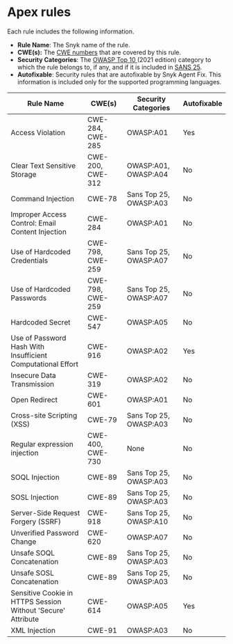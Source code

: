 # Apex rules

Each rule includes the following information.

* **Rule Name**: The Snyk name of the rule.
* **CWE(s):** The [CWE numbers](https://cwe.mitre.org/) that are covered by this rule.
* **Security Categories**: The [OWASP Top 10 ](https://owasp.org/Top10/)(2021 edition) category to which the rule belongs to, if any, and if it is included in [SANS 25](https://www.sans.org/top25-software-errors/).
* **Autofixable**: Security rules that are autofixable by Snyk Agent Fix. This information is included only for the supported programming languages.

| Rule Name                                                    | CWE(s)           | Security Categories    | Autofixable |
| ------------------------------------------------------------ | ---------------- | ---------------------- | ----------- |
| Access Violation                                             | CWE-284, CWE-285 | OWASP:A01              | Yes         |
| Clear Text Sensitive Storage                                 | CWE-200, CWE-312 | OWASP:A01, OWASP:A04   | No          |
| Command Injection                                            | CWE-78           | Sans Top 25, OWASP:A03 | No          |
| Improper Access Control: Email Content Injection             | CWE-284          | OWASP:A01              | No          |
| Use of Hardcoded Credentials                                 | CWE-798, CWE-259 | Sans Top 25, OWASP:A07 | No          |
| Use of Hardcoded Passwords                                   | CWE-798, CWE-259 | Sans Top 25, OWASP:A07 | No          |
| Hardcoded Secret                                             | CWE-547          | OWASP:A05              | No          |
| Use of Password Hash With Insufficient Computational Effort  | CWE-916          | OWASP:A02              | Yes         |
| Insecure Data Transmission                                   | CWE-319          | OWASP:A02              | No          |
| Open Redirect                                                | CWE-601          | OWASP:A01              | No          |
| Cross-site Scripting (XSS)                                   | CWE-79           | Sans Top 25, OWASP:A03 | No          |
| Regular expression injection                                 | CWE-400, CWE-730 | None                   | No          |
| SOQL Injection                                               | CWE-89           | Sans Top 25, OWASP:A03 | No          |
| SOSL Injection                                               | CWE-89           | Sans Top 25, OWASP:A03 | No          |
| Server-Side Request Forgery (SSRF)                           | CWE-918          | Sans Top 25, OWASP:A10 | No          |
| Unverified Password Change                                   | CWE-620          | OWASP:A07              | No          |
| Unsafe SOQL Concatenation                                    | CWE-89           | Sans Top 25, OWASP:A03 | No          |
| Unsafe SOSL Concatenation                                    | CWE-89           | Sans Top 25, OWASP:A03 | No          |
| Sensitive Cookie in HTTPS Session Without 'Secure' Attribute | CWE-614          | OWASP:A05              | Yes         |
| XML Injection                                                | CWE-91           | OWASP:A03              | No          |
